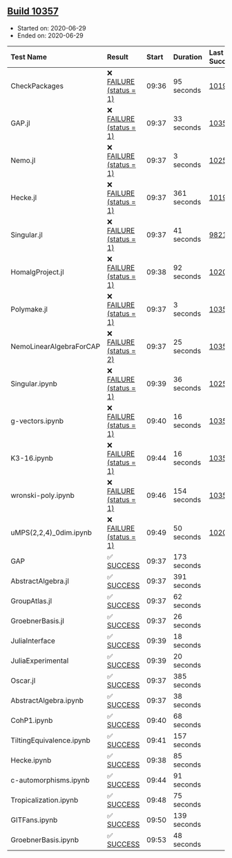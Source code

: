 ## [Build 10357](https://oscarci.mathematik.uni-kl.de/job/oscar/10357/)

* Started on: 2020-06-29
* Ended on: 2020-06-29

| Test Name    | Result | Start | Duration | Last Success | First Failure |
|:-------------|:-------|:------|:---------|:-------------|:--------------|
| CheckPackages | ❌ [FAILURE (status = 1)](https://oscarci.mathematik.uni-kl.de/job/oscar/10357/artifact/logs/build-10357/CheckPackages.log) | 09:36 | 95 seconds | [10197](https://oscarci.mathematik.uni-kl.de/job/oscar/10197/) | [10198](https://oscarci.mathematik.uni-kl.de/job/oscar/10198/) |
| GAP.jl | ❌ [FAILURE (status = 1)](https://oscarci.mathematik.uni-kl.de/job/oscar/10357/artifact/logs/build-10357/GAP.jl.log) | 09:37 | 33 seconds | [10356](https://oscarci.mathematik.uni-kl.de/job/oscar/10356/) | [10357](https://oscarci.mathematik.uni-kl.de/job/oscar/10357/) |
| Nemo.jl | ❌ [FAILURE (status = 1)](https://oscarci.mathematik.uni-kl.de/job/oscar/10357/artifact/logs/build-10357/Nemo.jl.log) | 09:37 | 3 seconds | [10252](https://oscarci.mathematik.uni-kl.de/job/oscar/10252/) | [10253](https://oscarci.mathematik.uni-kl.de/job/oscar/10253/) |
| Hecke.jl | ❌ [FAILURE (status = 1)](https://oscarci.mathematik.uni-kl.de/job/oscar/10357/artifact/logs/build-10357/Hecke.jl.log) | 09:37 | 361 seconds | [10197](https://oscarci.mathematik.uni-kl.de/job/oscar/10197/) | [10198](https://oscarci.mathematik.uni-kl.de/job/oscar/10198/) |
| Singular.jl | ❌ [FAILURE (status = 1)](https://oscarci.mathematik.uni-kl.de/job/oscar/10357/artifact/logs/build-10357/Singular.jl.log) | 09:37 | 41 seconds | [9821](https://oscarci.mathematik.uni-kl.de/job/oscar/9821/) | [9822](https://oscarci.mathematik.uni-kl.de/job/oscar/9822/) |
| HomalgProject.jl | ❌ [FAILURE (status = 1)](https://oscarci.mathematik.uni-kl.de/job/oscar/10357/artifact/logs/build-10357/HomalgProject.jl.log) | 09:38 | 92 seconds | [10209](https://oscarci.mathematik.uni-kl.de/job/oscar/10209/) | [10210](https://oscarci.mathematik.uni-kl.de/job/oscar/10210/) |
| Polymake.jl | ❌ [FAILURE (status = 1)](https://oscarci.mathematik.uni-kl.de/job/oscar/10357/artifact/logs/build-10357/Polymake.jl.log) | 09:37 | 3 seconds | [10356](https://oscarci.mathematik.uni-kl.de/job/oscar/10356/) | [10357](https://oscarci.mathematik.uni-kl.de/job/oscar/10357/) |
| NemoLinearAlgebraForCAP | ❌ [FAILURE (status = 2)](https://oscarci.mathematik.uni-kl.de/job/oscar/10357/artifact/logs/build-10357/NemoLinearAlgebraForCAP.log) | 09:37 | 25 seconds | [10356](https://oscarci.mathematik.uni-kl.de/job/oscar/10356/) | [10357](https://oscarci.mathematik.uni-kl.de/job/oscar/10357/) |
| Singular.ipynb | ❌ [FAILURE (status = 1)](https://oscarci.mathematik.uni-kl.de/job/oscar/10357/artifact/logs/build-10357/Singular.ipynb.log) | 09:39 | 36 seconds | [10252](https://oscarci.mathematik.uni-kl.de/job/oscar/10252/) | [10253](https://oscarci.mathematik.uni-kl.de/job/oscar/10253/) |
| g-vectors.ipynb | ❌ [FAILURE (status = 1)](https://oscarci.mathematik.uni-kl.de/job/oscar/10357/artifact/logs/build-10357/g-vectors.ipynb.log) | 09:40 | 16 seconds | [10356](https://oscarci.mathematik.uni-kl.de/job/oscar/10356/) | [10357](https://oscarci.mathematik.uni-kl.de/job/oscar/10357/) |
| K3-16.ipynb | ❌ [FAILURE (status = 1)](https://oscarci.mathematik.uni-kl.de/job/oscar/10357/artifact/logs/build-10357/K3-16.ipynb.log) | 09:44 | 16 seconds | [10356](https://oscarci.mathematik.uni-kl.de/job/oscar/10356/) | [10357](https://oscarci.mathematik.uni-kl.de/job/oscar/10357/) |
| wronski-poly.ipynb | ❌ [FAILURE (status = 1)](https://oscarci.mathematik.uni-kl.de/job/oscar/10357/artifact/logs/build-10357/wronski-poly.ipynb.log) | 09:46 | 154 seconds | [10356](https://oscarci.mathematik.uni-kl.de/job/oscar/10356/) | [10357](https://oscarci.mathematik.uni-kl.de/job/oscar/10357/) |
| uMPS(2,2,4)_0dim.ipynb | ❌ [FAILURE (status = 1)](https://oscarci.mathematik.uni-kl.de/job/oscar/10357/artifact/logs/build-10357/uMPS-2-2-4-_0dim.ipynb.log) | 09:49 | 50 seconds | [10209](https://oscarci.mathematik.uni-kl.de/job/oscar/10209/) | [10210](https://oscarci.mathematik.uni-kl.de/job/oscar/10210/) |
| GAP | ✅ [SUCCESS](https://oscarci.mathematik.uni-kl.de/job/oscar/10357/artifact/logs/build-10357/GAP.log) | 09:37 | 173 seconds |  |  |
| AbstractAlgebra.jl | ✅ [SUCCESS](https://oscarci.mathematik.uni-kl.de/job/oscar/10357/artifact/logs/build-10357/AbstractAlgebra.jl.log) | 09:37 | 391 seconds |  |  |
| GroupAtlas.jl | ✅ [SUCCESS](https://oscarci.mathematik.uni-kl.de/job/oscar/10357/artifact/logs/build-10357/GroupAtlas.jl.log) | 09:37 | 62 seconds |  |  |
| GroebnerBasis.jl | ✅ [SUCCESS](https://oscarci.mathematik.uni-kl.de/job/oscar/10357/artifact/logs/build-10357/GroebnerBasis.jl.log) | 09:37 | 26 seconds |  |  |
| JuliaInterface | ✅ [SUCCESS](https://oscarci.mathematik.uni-kl.de/job/oscar/10357/artifact/logs/build-10357/JuliaInterface.log) | 09:39 | 18 seconds |  |  |
| JuliaExperimental | ✅ [SUCCESS](https://oscarci.mathematik.uni-kl.de/job/oscar/10357/artifact/logs/build-10357/JuliaExperimental.log) | 09:39 | 20 seconds |  |  |
| Oscar.jl | ✅ [SUCCESS](https://oscarci.mathematik.uni-kl.de/job/oscar/10357/artifact/logs/build-10357/Oscar.jl.log) | 09:37 | 385 seconds |  |  |
| AbstractAlgebra.ipynb | ✅ [SUCCESS](https://oscarci.mathematik.uni-kl.de/job/oscar/10357/artifact/logs/build-10357/AbstractAlgebra.ipynb.log) | 09:37 | 38 seconds |  |  |
| CohP1.ipynb | ✅ [SUCCESS](https://oscarci.mathematik.uni-kl.de/job/oscar/10357/artifact/logs/build-10357/CohP1.ipynb.log) | 09:40 | 68 seconds |  |  |
| TiltingEquivalence.ipynb | ✅ [SUCCESS](https://oscarci.mathematik.uni-kl.de/job/oscar/10357/artifact/logs/build-10357/TiltingEquivalence.ipynb.log) | 09:41 | 157 seconds |  |  |
| Hecke.ipynb | ✅ [SUCCESS](https://oscarci.mathematik.uni-kl.de/job/oscar/10357/artifact/logs/build-10357/Hecke.ipynb.log) | 09:38 | 85 seconds |  |  |
| c-automorphisms.ipynb | ✅ [SUCCESS](https://oscarci.mathematik.uni-kl.de/job/oscar/10357/artifact/logs/build-10357/c-automorphisms.ipynb.log) | 09:44 | 91 seconds |  |  |
| Tropicalization.ipynb | ✅ [SUCCESS](https://oscarci.mathematik.uni-kl.de/job/oscar/10357/artifact/logs/build-10357/Tropicalization.ipynb.log) | 09:48 | 75 seconds |  |  |
| GITFans.ipynb | ✅ [SUCCESS](https://oscarci.mathematik.uni-kl.de/job/oscar/10357/artifact/logs/build-10357/GITFans.ipynb.log) | 09:50 | 139 seconds |  |  |
| GroebnerBasis.ipynb | ✅ [SUCCESS](https://oscarci.mathematik.uni-kl.de/job/oscar/10357/artifact/logs/build-10357/GroebnerBasis.ipynb.log) | 09:53 | 48 seconds |  |  |
